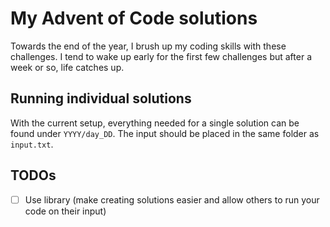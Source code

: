 # My Advent of Code solutions
Towards the end of the year, I brush up my coding skills with these challenges.
I tend to wake up early for the first few challenges but after a week or so, life catches up.

## Running individual solutions
With the current setup, everything needed for a single solution can be found under `YYYY/day_DD`.
The input should be placed in the same folder as `input.txt`.

## TODOs

- [ ] Use library (make creating solutions easier and allow others to run your code on their input)